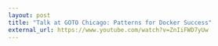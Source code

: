 ```yaml
---
layout: post
title: "Talk at GOTO Chicago: Patterns for Docker Success"
external_url: https://www.youtube.com/watch?v=ZnIiFWD7yUw
---
```

